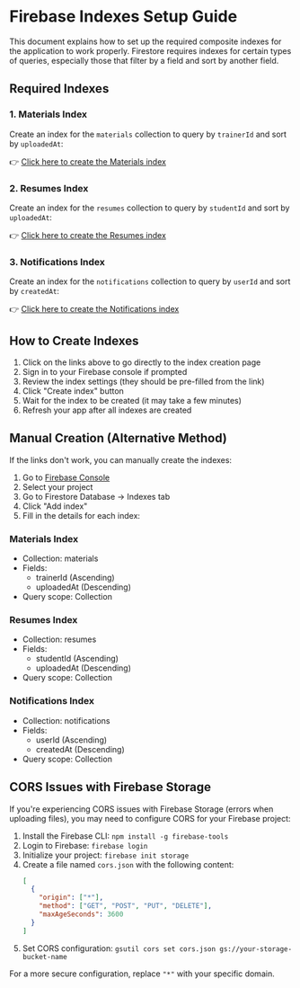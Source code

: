# Firebase Indexes Setup Guide

This document explains how to set up the required composite indexes for the application to work properly. Firestore requires indexes for certain types of queries, especially those that filter by a field and sort by another field.

## Required Indexes

### 1. Materials Index

Create an index for the `materials` collection to query by `trainerId` and sort by `uploadedAt`:

👉 [Click here to create the Materials index](https://console.firebase.google.com/v1/r/project/hackathon-fa617/firestore/indexes?create_composite=ClFwcm9qZWN0cy9oYWNrYXRob24tZmE2MTcvZGF0YWJhc2VzLyhkZWZhdWx0KS9jb2xsZWN0aW9uR3JvdXBzL21hdGVyaWFscy9pbmRleGVzL18QARoNCgl0cmFpbmVySWQQARoOCgp1cGxvYWRlZEF0EAIaDAoIX19uYW1lX18QAg)

### 2. Resumes Index

Create an index for the `resumes` collection to query by `studentId` and sort by `uploadedAt`:

👉 [Click here to create the Resumes index](https://console.firebase.google.com/v1/r/project/hackathon-fa617/firestore/indexes?create_composite=Ck9wcm9qZWN0cy9oYWNrYXRob24tZmE2MTcvZGF0YWJhc2VzLyhkZWZhdWx0KS9jb2xsZWN0aW9uR3JvdXBzL3Jlc3VtZXMvaW5kZXhlcy9fEAEaDQoJc3R1ZGVudElkEAEaDgoKdXBsb2FkZWRBdBACGgwKCF9fbmFtZV9fEAI)

### 3. Notifications Index

Create an index for the `notifications` collection to query by `userId` and sort by `createdAt`:

👉 [Click here to create the Notifications index](https://console.firebase.google.com/v1/r/project/hackathon-fa617/firestore/indexes?create_composite=ClVwcm9qZWN0cy9oYWNrYXRob24tZmE2MTcvZGF0YWJhc2VzLyhkZWZhdWx0KS9jb2xsZWN0aW9uR3JvdXBzL25vdGlmaWNhdGlvbnMvaW5kZXhlcy9fEAEaCgoGdXNlcklkEAEaDQoJY3JlYXRlZEF0EAIaDAoIX19uYW1lX18QAg)

## How to Create Indexes

1. Click on the links above to go directly to the index creation page
2. Sign in to your Firebase console if prompted
3. Review the index settings (they should be pre-filled from the link)
4. Click "Create index" button
5. Wait for the index to be created (it may take a few minutes)
6. Refresh your app after all indexes are created

## Manual Creation (Alternative Method)

If the links don't work, you can manually create the indexes:

1. Go to [Firebase Console](https://console.firebase.google.com/)
2. Select your project
3. Go to Firestore Database → Indexes tab
4. Click "Add index"
5. Fill in the details for each index:

### Materials Index
- Collection: materials
- Fields:
  - trainerId (Ascending)
  - uploadedAt (Descending)
- Query scope: Collection

### Resumes Index
- Collection: resumes
- Fields:
  - studentId (Ascending)
  - uploadedAt (Descending)
- Query scope: Collection

### Notifications Index
- Collection: notifications
- Fields:
  - userId (Ascending)
  - createdAt (Descending)
- Query scope: Collection

## CORS Issues with Firebase Storage

If you're experiencing CORS issues with Firebase Storage (errors when uploading files), you may need to configure CORS for your Firebase project:

1. Install the Firebase CLI: `npm install -g firebase-tools`
2. Login to Firebase: `firebase login`
3. Initialize your project: `firebase init storage`
4. Create a file named `cors.json` with the following content:
   ```json
   [
     {
       "origin": ["*"],
       "method": ["GET", "POST", "PUT", "DELETE"],
       "maxAgeSeconds": 3600
     }
   ]
   ```
5. Set CORS configuration: `gsutil cors set cors.json gs://your-storage-bucket-name`

For a more secure configuration, replace `"*"` with your specific domain. 